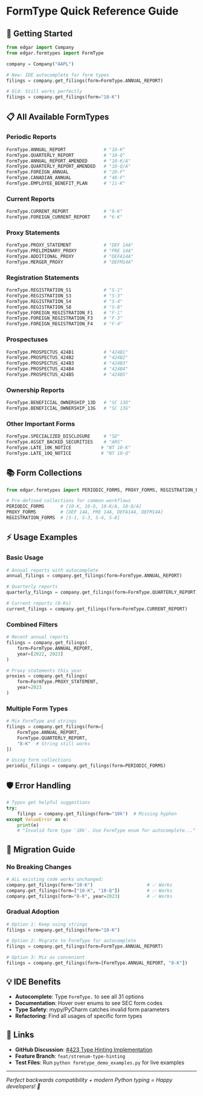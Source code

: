 # FormType Quick Reference Guide

## 🚀 **Getting Started**

```python
from edgar import Company
from edgar.formtypes import FormType

company = Company("AAPL")

# New: IDE autocomplete for form types
filings = company.get_filings(form=FormType.ANNUAL_REPORT)

# Old: Still works perfectly
filings = company.get_filings(form="10-K")
```

## 📋 **All Available FormTypes**

### **Periodic Reports**
```python
FormType.ANNUAL_REPORT              # "10-K"
FormType.QUARTERLY_REPORT           # "10-Q" 
FormType.ANNUAL_REPORT_AMENDED      # "10-K/A"
FormType.QUARTERLY_REPORT_AMENDED   # "10-Q/A"
FormType.FOREIGN_ANNUAL             # "20-F"
FormType.CANADIAN_ANNUAL            # "40-F"
FormType.EMPLOYEE_BENEFIT_PLAN      # "11-K"
```

### **Current Reports**  
```python
FormType.CURRENT_REPORT             # "8-K"
FormType.FOREIGN_CURRENT_REPORT     # "6-K"
```

### **Proxy Statements**
```python
FormType.PROXY_STATEMENT            # "DEF 14A"
FormType.PRELIMINARY_PROXY          # "PRE 14A"
FormType.ADDITIONAL_PROXY           # "DEFA14A"
FormType.MERGER_PROXY               # "DEFM14A"
```

### **Registration Statements**
```python
FormType.REGISTRATION_S1            # "S-1"
FormType.REGISTRATION_S3            # "S-3"
FormType.REGISTRATION_S4            # "S-4" 
FormType.REGISTRATION_S8            # "S-8"
FormType.FOREIGN_REGISTRATION_F1    # "F-1"
FormType.FOREIGN_REGISTRATION_F3    # "F-3"
FormType.FOREIGN_REGISTRATION_F4    # "F-4"
```

### **Prospectuses**
```python
FormType.PROSPECTUS_424B1           # "424B1"
FormType.PROSPECTUS_424B2           # "424B2"
FormType.PROSPECTUS_424B3           # "424B3"
FormType.PROSPECTUS_424B4           # "424B4"
FormType.PROSPECTUS_424B5           # "424B5"
```

### **Ownership Reports**
```python
FormType.BENEFICIAL_OWNERSHIP_13D   # "SC 13D"
FormType.BENEFICIAL_OWNERSHIP_13G   # "SC 13G"
```

### **Other Important Forms**
```python
FormType.SPECIALIZED_DISCLOSURE     # "SD"
FormType.ASSET_BACKED_SECURITIES    # "ARS"
FormType.LATE_10K_NOTICE           # "NT 10-K"
FormType.LATE_10Q_NOTICE           # "NT 10-Q"
```

## 📚 **Form Collections**

```python
from edgar.formtypes import PERIODIC_FORMS, PROXY_FORMS, REGISTRATION_FORMS

# Pre-defined collections for common workflows
PERIODIC_FORMS      # [10-K, 10-Q, 10-K/A, 10-Q/A]
PROXY_FORMS         # [DEF 14A, PRE 14A, DEFA14A, DEFM14A]  
REGISTRATION_FORMS  # [S-1, S-3, S-4, S-8]
```

## ⚡ **Usage Examples**

### **Basic Usage**
```python
# Annual reports with autocomplete
annual_filings = company.get_filings(form=FormType.ANNUAL_REPORT)

# Quarterly reports  
quarterly_filings = company.get_filings(form=FormType.QUARTERLY_REPORT)

# Current reports (8-Ks)
current_filings = company.get_filings(form=FormType.CURRENT_REPORT)
```

### **Combined Filters**
```python
# Recent annual reports
filings = company.get_filings(
    form=FormType.ANNUAL_REPORT,
    year=[2022, 2023]
)

# Proxy statements this year
proxies = company.get_filings(
    form=FormType.PROXY_STATEMENT,
    year=2023
)
```

### **Multiple Form Types**
```python
# Mix FormType and strings
filings = company.get_filings(form=[
    FormType.ANNUAL_REPORT,
    FormType.QUARTERLY_REPORT,
    "8-K"  # String still works
])

# Using form collections
periodic_filings = company.get_filings(form=PERIODIC_FORMS)
```

## 🛡️ **Error Handling**

```python
# Typos get helpful suggestions
try:
    filings = company.get_filings(form="10k")  # Missing hyphen
except ValueError as e:
    print(e)
    # "Invalid form type '10k'. Use FormType enum for autocomplete..."
```

## 🔄 **Migration Guide**

### **No Breaking Changes**
```python
# ALL existing code works unchanged:
company.get_filings(form="10-K")                    # ✅ Works
company.get_filings(form=["10-K", "10-Q"])          # ✅ Works  
company.get_filings(form="8-K", year=2023)          # ✅ Works
```

### **Gradual Adoption**
```python
# Option 1: Keep using strings
filings = company.get_filings(form="10-K")

# Option 2: Migrate to FormType for autocomplete
filings = company.get_filings(form=FormType.ANNUAL_REPORT)

# Option 3: Mix as convenient
filings = company.get_filings(form=[FormType.ANNUAL_REPORT, "8-K"])
```

## 💡 **IDE Benefits**

- **Autocomplete**: Type `FormType.` to see all 31 options
- **Documentation**: Hover over enums to see SEC form codes  
- **Type Safety**: mypy/PyCharm catches invalid form parameters
- **Refactoring**: Find all usages of specific form types

## 🔗 **Links**

- **GitHub Discussion**: [#423 Type Hinting Implementation](https://github.com/dgunning/edgartools/discussions/423)
- **Feature Branch**: `feat/strenum-type-hinting`
- **Test Files**: Run `python formtype_demo_examples.py` for live examples

---

*Perfect backwards compatibility + modern Python typing = Happy developers! 🎉*